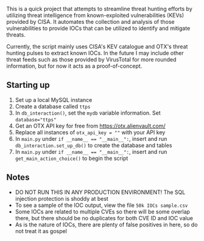 This is a quick project that attempts to streamline threat hunting efforts by utilizing threat intelligence from known-exploited vulnerabilities (KEVs) provided by CISA. It automates the collection and analysis of those vulnerabilities to provide IOCs that can be utilized to identify and mitigate threats.

Currently, the script mainly uses CISA's KEV catalogue and OTX's threat hunting pulses to extract known IOCs. In the future I may include other threat feeds such as those provided by VirusTotal for more rounded information, but for now it acts as a proof-of-concept.

## Starting up
1. Set up a local MySQL instance
2. Create a database called `ttps`
3. In `db_interaction()`, set the `mydb` variable information. Set `database="ttps"`
4. Get an OTX API key for free from https://otx.alienvault.com/
5. Replace all instances of `otx_api_key = ""` with your API key
6. In `main.py` under `if __name__ == "__main__":`, insert and run `db_interaction.set_up_db()` to create the database and tables
7. In `main.py` under `if __name__ == "__main__":`, insert and run `get_main_action_choice()` to begin the script


## Notes
- DO NOT RUN THIS IN ANY PRODUCTION ENVIRONMENT! The SQL injection protection is shoddy at best
- To see a sample of the IOC output, view the file `50k IOCs sample.csv`
- Some IOCs are related to multiple CVEs so there will be some overlap there, but there should be no duplicates for both CVE ID and IOC value
- As is the nature of IOCs, there are plenty of false positives in here, so do not treat it as gospel
